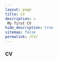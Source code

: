 ```yaml
---
layout: page
title: CV
description: >
 My first CV
hide_description: true
sitemap: false
permalink: /CV/
---
```


### CV
